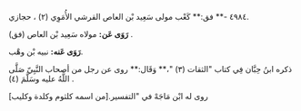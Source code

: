 ٤٩٨٤ -** فق:** كَعْب مولى سَعِيد بْن العاص القرشي الأُمَوِي (٢) ، حجازي.

**رَوَى عَن:** مولاه سَعِيد بْن العاص (فق) .

**رَوَى عَنه:** نبيه بْن وهْب.

ذكره ابنُ حِبَّان فِي كتاب "الثقات (٣) "،** وَقَال:** روى عن رجل من أصحاب النَّبِيّ صَلَّى اللَّهُ عليه وسَلَّمَ (٤) .

روى له ابْن مَاجَهْ في "التفسير.[من اسمه كلثوم وكلدة وكليب]